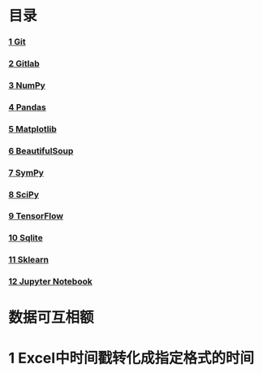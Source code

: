 # 目录

<h3><a href="#title1">1 Git</a> </h3>
<h3><a href="#title2">2 Gitlab</a> </h3>
		<h4><ul><a href="#title2.1"></a> </h4>
<h3><a href="#title2">3 NumPy</a> </h3>
<h3><a href="#title2">4 Pandas</a> </h3>
<h3><a href="#title2">5 Matplotlib</a> </h3>
<h3><a href="#title2">6 BeautifulSoup</a> </h3>
<h3><a href="#title2">7 SymPy</a> </h3>
<h3><a href="#title2">8 SciPy</a> </h3>
<h3><a href="#title2">9 TensorFlow</a> </h3>
<h3><a href="#title2">10 Sqlite</a> </h3>
<h3><a href="#title2">11 Sklearn</a> </h3>
<h3><a href="#title2">12 Jupyter Notebook</a> </h3>


<div style="page-break-after:always"></div>

# 数据可互相额
  <h1 id="title1">1 Excel中时间戳转化成指定格式的时间</h1>  

<!--stackedit_data:
eyJoaXN0b3J5IjpbLTY1MTgwNzgwNCwxNTUwNTE3NTc5XX0=
-->